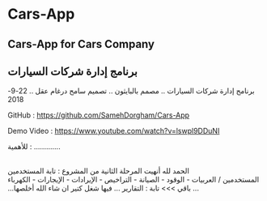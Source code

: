 # Cars-App
<h2>Cars-App for Cars Company</h2>
<h2>برنامج إدارة شركات السيارات</h2>

برنامج إدارة شركات السيارات .. مصمم بالبايثون .. تصميم سامح درغام عقل .. 22-9-2018
 
GitHub :  https://github.com/SamehDorgham/Cars-App

 Demo Video : https://www.youtube.com/watch?v=lswpl9DDuNI 

للأهمية : 
.............

<br> الحمد لله أنهيت المرحلة الثانية من المشروع : تابة المستخدمين
<br> المستخدمين  / العربيات - الوقود - الصيانة - التراخيص - الإيرادات - الإيجارات - الكهرباء
<br> ...باقي >>> تابة : التقارير ... فيها شغل كتير ان شاء الله أخلصها
...
